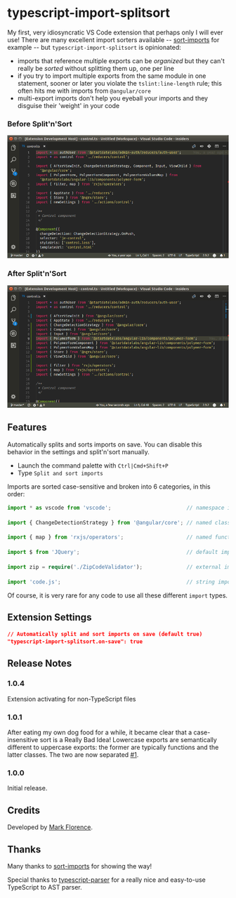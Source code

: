 # typescript-import-splitsort

My first, very idiosyncratic VS Code extension that perhaps only I will ever use! There are many excellent import sorters available -- [sort-imports](https://marketplace.visualstudio.com/items?itemName=amatiasq.sort-imports) for example -- but `typescript-import-splitsort` is opinionated:

* imports that reference multiple exports can be *organized* but they can't really be *sorted* without splitting them up, one per line
* if you try to import multiple exports from the same module in one statement, sooner or later you violate the `tslint:line-length` rule; this often hits me with imports from `@angular/core` 
* multi-export imports don't help you eyeball your imports and they disguise their 'weight' in your code

### Before Split'n'Sort

![Before](before.png)

### After Split'n'Sort 

![After](after.png)

## Features

Automatically splits and sorts imports on save. You can disable this behavior in the settings and split'n'sort manually.

* Launch the command palette with `Ctrl|Cmd+Shift+P`
* Type `Split and sort imports`

Imports are sorted case-sensitive and broken into 6 categories, in this order:

```typescript
import * as vscode from 'vscode';                        // namespace imports

import { ChangeDetectionStrategy } from '@angular/core'; // named class-like imports

import { map } from 'rxjs/operators';                    // named function-like imports

import $ from 'JQuery';                                  // default imports

import zip = require('./ZipCodeValidator');              // external imports

import 'code.js';                                        // string imports
```

Of course, it is very rare for any code to use all these different `import` types.

## Extension Settings

```json
// Automatically split and sort imports on save (default true)
"typescript-import-splitsort.on-save": true
```

## Release Notes

### 1.0.4

Extension activating for non-TypeScript files

### 1.0.1

After eating my own dog food for a while, it became clear that a case-insensitive sort is a Really Bad Idea! Lowercase exports are semantically different to uppercase exports: the former are typically functions and the latter classes. The two are now separated [#1](https://github.com/mflorence99/typescript-import-splitsort/issues/1).

### 1.0.0

Initial release.

## Credits

Developed by [Mark Florence](https://github.com/mflorence99).

## Thanks

Many thanks to [sort-imports](https://marketplace.visualstudio.com/items?itemName=amatiasq.sort-imports) for showing the way!

Special thanks to [typescript-parser](https://buehler.github.io/node-typescript-parser/) for a really nice and easy-to-use TypeScript to AST parser.
